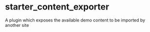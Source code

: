 # starter_content_exporter
A plugin which exposes the available demo content to be imported by another site 
